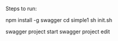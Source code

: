 Steps to run:

npm install -g swagger
cd simple1
sh init.sh

swagger project start
swagger project edit


